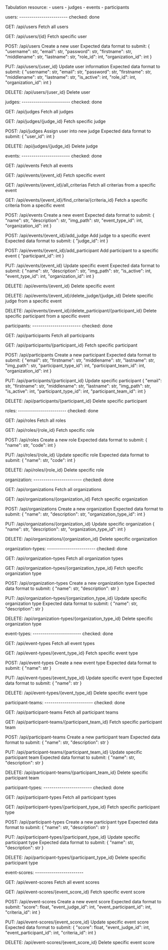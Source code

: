 Tabulation resource: - users - judges - events - participants

users: ------------------------ checked: done

GET: /api/users
Fetch all users

GET: /api/users/{id}
Fetch specific user

POST: /api/users
Create a new user
Expected data format to submit:
{
"username": str,
"email": str,
"password": str,
"firstname": str,
"middlename": str,
"lastname": str,
"role_id": int,
"organization_id": int
}

PUT: /api/users/{user_id}
Update user information
Expected data format to submit:
{
"username": str,
"email": str,
"password": str,
"firstname": str,
"middlename": str,
"lastname": str,
"is_active": int,
"role_id": int,
"organization_id": int
}

DELETE: /api/users/{user_id}
Delete user

judges: ------------------------ checked: done

GET: /api/judges
Fetch all judges

GET: /api/judges/{judge_id}
Fetch specific judge

POST: /api/judges
Assign user into new judge
Expected data format to submit:
{
"user_id": int
}

DELETE: /api/judges/{judge_id}
Delete judge

events: ------------------------ checked: done

GET: /api/events
Fetch all events

GET: /api/events/{event_id}
Fetch specific event

GET: /api/events/{event_id}/all_criterias
Fetch all criterias from a specific event

GET: /api/events/{event_id}/find_criteria/{criteria_id}
Fetch a specific criteria from a specific event

POST: /api/events
Create a new event
Expected data format to submit:
{
"name": str,
"description": str,
"img_path": str,
"event_type_id": int,
"organization_id": int
}

POST: /api/events/{event_id}/add_judge
Add judge to a specific event
Expected data format to submit:
{
"judge_id": int
}

POST: /api/events/{event_id}/add_participant
Add participant to a specific event
{
"participant_id": int
}

PUT: /api/events/{event_id}
Update specific event
Expected data format to submit:
{
"name": str,
"description": str,
"img_path": str,
"is_active": int,
"event_type_id": int,
"organization_id": int
}

DELETE: /api/events/{event_id}
Delete specific event

DELETE: /api/events/{event_id}/delete_judge/{judge_id}
Delete specific judge from a specific event

DELETE: /api/events/{event_id}/delete_participant/{participant_id}
Delete specific participant from a specific event

participants: ------------------------ checked: done

GET: /api/participants
Fetch all participants

GET: /api/participants/{participant_id}
Fetch specific participant

POST: /api/participants
Create a new participant
Expected data format to submit:
{
"email": str,
"firstname": str,
"middlename": str,
"lastname": str,
"img_path": str,
"participant_type_id": int,
"participant_team_id": int,
"organization_id": int
}

PUT: /api/participants/{participant_id}
Update specific participant
{
"email": str,
"firstname": str,
"middlename": str,
"lastname": str,
"img_path": str,
"is_active": int,
"participant_type_id": int,
"participant_team_id": int
}

DELETE: /api/participants/{participant_id}
Delete specific participant

roles: ------------------------ checked: done

GET: /api/roles
Fetch all roles

GET: /api/roles/{role_id}
Fetch specific role

POST: /api/roles
Create a new role
Expected data format to submit:
{
"name": str,
"code": int
}

PUT: /api/roles/{role_id}
Update specific role
Expected data format to submit:
{
"name": str,
"code": int
}

DELETE: /api/roles/{role_id}
Delete specific role

organization: ------------------------ checked: done

GET: /api/organizations
Fetch all organizations

GET: /api/organizations/{organization_id}
Fetch specific organization

POST: /api/organizations
Create a new organization
Expected data format to submit:
{
"name": str,
"description": str,
"organization_type_id": int
}

PUT: /api/organizations/{organization_id}
Update specific organization
{
"name": str,
"description": str,
"organization_type_id": int
}

DELETE: /api/organizations/{organization_id}
Delete specific organization

organization-types: ------------------------ checked: done

GET: /api/organization-types
Fetch all organization types

GET: /api/organization-types/{organization_type_id}
Fetch specific organization type

POST: /api/organization-types
Create a new organization type
Expected data format to submit:
{
"name": str,
"description": str
}

PUT: /api/organization-types/{organization_type_id}
Update specific organization type
Expected data format to submit:
{
"name": str,
"description": str
}

DELETE: /api/organization-types/{organization_type_id}
Delete specific organization type

event-types: ------------------------ checked: done

GET: /api/event-types
Fetch all event types

GET: /api/event-types/{event_type_id}
Fetch specific event type

POST: /api/event-types
Create a new event type
Expected data format to submit:
{
"name": str
}

PUT: /api/event-types/{event_type_id}
Update specific event type
Expected data format to submit:
{
"name": str
}

DELETE: /api/event-types/{event_type_id}
Delete specific event type

participant-teams: ------------------------ checked: done

GET: /api/participant-teams
Fetch all participant teams

GET: /api/participant-teams/{participant_team_id}
Fetch specific participant team

POST: /api/participant-teams
Create a new participant team
Expected data format to submit:
{
"name": str,
"description": str
}

PUT: /api/participant-teams/{participant_team_id}
Update specific participant team
Expected data format to submit:
{
"name": str,
"description": str
}

DELETE: /api/participant-teams/{participant_team_id}
Delete specific participant team

participant-types: ------------------------ checked: done

GET: /api/participant-types
Fetch all participant types

GET: /api/participant-types/{participant_type_id}
Fetch specific participant type

POST: /api/participant-types
Create a new participant type
Expected data format to submit:
{
"name": str,
"description": str
}

PUT: /api/participant-types/{participant_type_id}
Update specific participant type
Expected data format to submit:
{
"name": str,
"description": str
}

DELETE: /api/participant-types/{participant_type_id}
Delete specific participant type

event-scores: ------------------------

GET: /api/event-scores
Fetch all event scores

GET: /api/event-scores/{event_score_id}
Fetch specific event score

POST: /api/event-scores
Create a new event score
Expected data format to submit:
"score": float,
"event_judge_id": int,
"event_participant_id": int,
"criteria_id": int
}

PUT: /api/event-scores/{event_score_id}
Update specific event score
Expected data format to submit:
{
"score": float,
"event_judge_id": int,
"event_participant_id": int,
"criteria_id": int
}

DELETE: /api/event-scores/{event_score_id}
Delete specific event score

